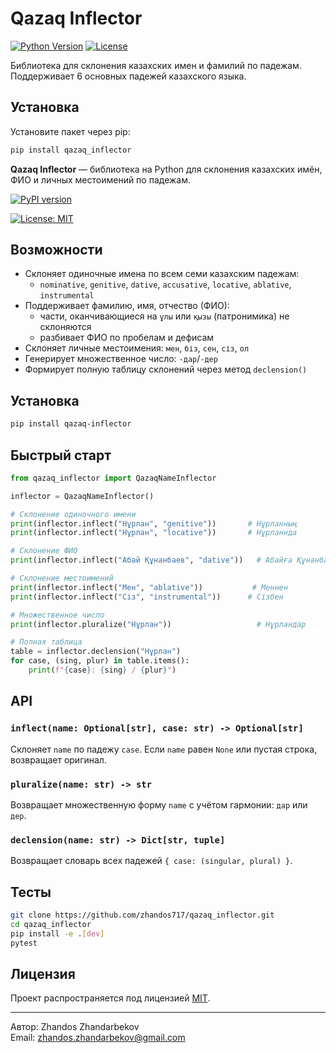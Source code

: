 # Qazaq Inflector

[![Python Version](https://img.shields.io/badge/python-3.6%2B-blue)](https://www.python.org/)
[![License](https://img.shields.io/badge/license-MIT-green)](https://opensource.org/licenses/MIT)

Библиотека для склонения казахских имен и фамилий по падежам. Поддерживает 6 основных падежей казахского языка.

## Установка

Установите пакет через pip:

```bash
pip install qazaq_inflector
```

**Qazaq Inflector** — библиотека на Python для склонения казахских имён, ФИО и личных местоимений по падежам.

[![PyPI version](https://img.shields.io/pypi/v/qazaq_inflector.svg)](https://pypi.org/project/qazaq_inflector)

[//]: # ([![Build Status]&#40;https://github.com/zhandos717/qazaq_inflector/actions/workflows/python-package.yml/badge.svg&#41;]&#40;https://github.com/zhandos717/qazaq_inflector/actions&#41;)
[![License: MIT](https://img.shields.io/badge/License-MIT-blue.svg)](LICENSE)

## Возможности

- Склоняет одиночные имена по всем семи казахским падежам:
  - `nominative`, `genitive`, `dative`, `accusative`, `locative`, `ablative`, `instrumental`
- Поддерживает фамилию, имя, отчество (ФИО):
  - части, оканчивающиеся на `ұлы` или `қызы` (патронимика) не склоняются
  - разбивает ФИО по пробелам и дефисам
- Склоняет личные местоимения: `мен`, `біз`, `сен`, `сіз`, `ол`
- Генерирует множественное число: `-дар`/`-дер`
- Формирует полную таблицу склонений через метод `declension()`

## Установка

```bash
pip install qazaq-inflector
```

## Быстрый старт

```python
from qazaq_inflector import QazaqNameInflector

inflector = QazaqNameInflector()

# Склонение одиночного имени
print(inflector.inflect("Нұрлан", "genitive"))       # Нұрланның
print(inflector.inflect("Нұрлан", "locative"))       # Нұрланнда

# Склонение ФИО
print(inflector.inflect("Абай Құнанбаев", "dative"))   # Абайға Құнанбаевге

# Склонение местоимений
print(inflector.inflect("Мен", "ablative"))           # Меннен
print(inflector.inflect("Сіз", "instrumental"))      # Сізбен

# Множественное число
print(inflector.pluralize("Нұрлан"))                   # Нұрландар

# Полная таблица
table = inflector.declension("Нұрлан")
for case, (sing, plur) in table.items():
    print(f"{case}: {sing} / {plur}")
```

## API

### `inflect(name: Optional[str], case: str) -> Optional[str]`
Склоняет `name` по падежу `case`. Если `name` равен `None` или пустая строка, возвращает оригинал.

### `pluralize(name: str) -> str`
Возвращает множественную форму `name` с учётом гармонии: `дар` или `дер`.

### `declension(name: str) -> Dict[str, tuple]`
Возвращает словарь всех падежей `{ case: (singular, plural) }`.

## Тесты

```bash
git clone https://github.com/zhandos717/qazaq_inflector.git
cd qazaq_inflector
pip install -e .[dev]
pytest
```

## Лицензия

Проект распространяется под лицензией [MIT](LICENSE).

---

Автор: Zhandos Zhandarbekov  
Email: zhandos.zhandarbekov@gmail.com




